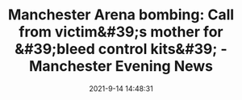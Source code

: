 ---
"title": "Manchester Arena bombing: Call from victim&amp;#39;s mother for &amp;#39;bleed control kits&amp;#39; - Manchester Evening News"
"date": "2021-9-14 14:48:31"
"feed_name": "GOOGLENEWSINDUSTRIAL"
"feed_website": "https://news.google.com/search?q=industrial%2Bincident&hl=en-US&gl=US&ceid=US:en"
"feed_rss": "https://news.google.com/rss/search?q=industrial%2Bincident&hl=en-US&gl=US&ceid=US:en"
"link": "https://www.manchestereveningnews.co.uk/news/greater-manchester-news/victims-mother-bleed-control-kits-21567788"
"file": "_posts/2021-1-1-2e623da9d649d1cad3f98ea929a6ba3de85b9fa5.md"
"accident": "0"
"drilling": "0"
"dead": "0"
"injured": "0"
---